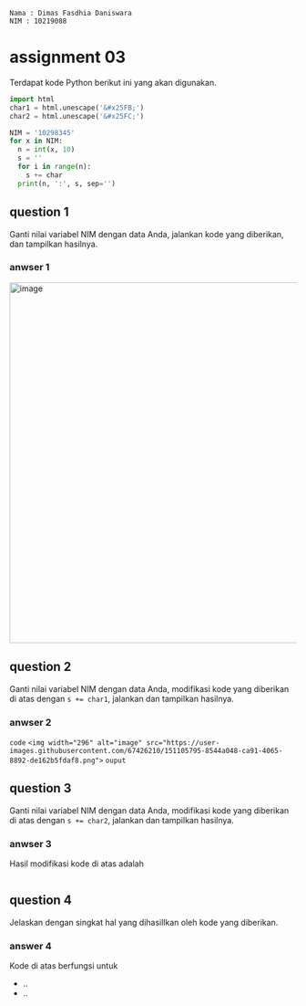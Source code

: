 ```
Nama : Dimas Fasdhia Daniswara
NIM : 10219088
```
# assignment 03
Terdapat kode Python berikut ini yang akan digunakan.
```python
import html
char1 = html.unescape('&#x25FB;')
char2 = html.unescape('&#x25FC;')

NIM = '10298345'
for x in NIM:
  n = int(x, 10)
  s = ''
  for i in range(n):
    s += char
  print(n, ':', s, sep='')
```

## question 1
Ganti nilai variabel NIM dengan data Anda, jalankan kode yang diberikan, dan tampilkan hasilnya.

### anwser 1
<img width="632" alt="image" src="https://user-images.githubusercontent.com/67426210/151105380-2dc64cc0-3525-443e-a27a-d036ff1e2291.png">


## question 2
Ganti nilai variabel NIM dengan data Anda, modifikasi kode yang diberikan di atas dengan `s += char1`, jalankan dan tampilkan hasilnya.

### anwser 2
``
code
``
``
<img width="296" alt="image" src="https://user-images.githubusercontent.com/67426210/151105795-8544a048-ca91-4065-8892-de162b5fdaf8.png">
``
``
ouput
``


## question 3
Ganti nilai variabel NIM dengan data Anda, modifikasi kode yang diberikan di atas dengan `s += char2`, jalankan dan tampilkan hasilnya.

### anwser 3
Hasil modifikasi kode di atas adalah
```
```

## question 4
Jelaskan dengan singkat hal yang dihasillkan oleh kode yang diberikan.

### answer 4
Kode di atas berfungsi untuk
+ ..
+ ..

